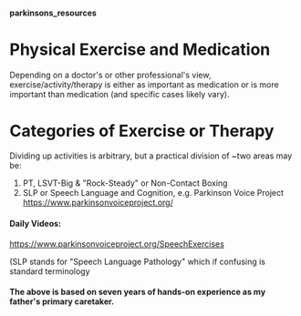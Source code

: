 #### parkinsons_resources

# Physical Exercise and Medication
Depending on a doctor's or other professional's view, exercise/activity/therapy is either as important as medication or is more important than medication (and specific cases likely vary). 

# Categories of Exercise or Therapy
Dividing up activities is arbitrary, but a practical division of ~two areas may be:
1. PT, LSVT-Big & "Rock-Steady" or Non-Contact Boxing
2. SLP or Speech Language and Cognition, e.g. Parkinson Voice Project
https://www.parkinsonvoiceproject.org/

#### Daily Videos:
https://www.parkinsonvoiceproject.org/SpeechExercises

(SLP stands for "Speech Language Pathology" which if confusing is standard terminology

#### The above is based on seven years of hands-on experience as my father's primary caretaker. 

